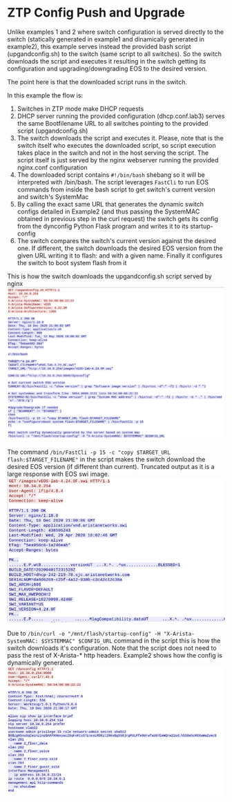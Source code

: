 # ZTP Config Push and Upgrade

Unlike examples 1 and 2 where switch configuration is served directly to the switch (statically generated in example1 and dinamically generated in example2), this example serves instead the provided bash script (upgandconfig.sh) to the switch (same script to all switches). So the switch downloads the script and executes it resulting in the switch getting its configuration and upgrading/downgrading EOS to the desired version. 

The point here is that the downloaded script runs in the switch.

In this example the flow is:
1. Switches in ZTP mode make DHCP requests
2. DHCP server running the provided configuration (dhcp.conf.lab3) serves the same Bootfilename URL to all switches pointing to the provided script (upgandconfig.sh)
3. The switch downloads the script and executes it. Please, note that is the switch itself who executes the downloaded script, so script execution takes place in the switch and not in the host serving the script. The script itself is just served by the nginx webserver running the provided nginx.conf configuration
4. The downloaded script contains `#!/bin/bash` shebang so it will be interpreted with /bin/bash. The script leverages `FastCli` to run EOS commands from inside the bash script to get switch's current version and switch's SystemMac
5. By calling the exact same URL that generates the dynamic switch configs detailed in Example2 (and thus passing the SystemMAC obtained in previous step in the curl request) the switch gets its config from the dynconfig Python Flask program and writes it to its startup-config
6. The switch compares the switch's current version against the desired one. If different, the switch downloads the desired EOS version from the given URL writing it to flash: and with a given name. Finally it configures the switch to boot system flash from it

This is how the switch downloads the upgandconfig.sh script served by nginx
![script image](https://github.com/aristaiberia/automation101/blob/main/day1_ztp/example3_config_push_and_upgrade/images/script.png)

The command `/bin/FastCli -p 15 -c "copy $TARGET_URL flash:$TARGET_FILENAME"` in the script makes the switch download the desired EOS version (if different than current). Truncated output as it is a large response with EOS swi image.
![swi image](https://github.com/aristaiberia/automation101/blob/main/day1_ztp/example3_config_push_and_upgrade/images/swi.png)

Due to `/bin/curl -o "/mnt/flash/startup-config" -H "X-Arista-SystemMAC: $SYSTEMMAC" $CONFIG_URL` command in the script this is how the switch downloads it's configuration. Note that the script does not need to pass the rest of X-Arista-* http headers. Example2 shows how the config is dynamically generated.
![config image](https://github.com/aristaiberia/automation101/blob/main/day1_ztp/example3_config_push_and_upgrade/images/config.png)
